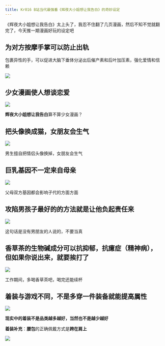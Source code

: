 ```yaml
---
title: Kr016 B站当代最强番《辉夜大小姐想让我告白》的奇妙设定
---
```


《辉夜大小姐想让我告白》太上头了，我忍不住翻了几页漫画，然后不知不觉就翻完了，今天推一期漫画好玩的设定吧


## 为对方按摩手掌可以防止出轨


包裹异性的手，可以促进大脑下垂体分泌出后催产素和后叶加压素，强化爱情和信赖

![](https://www.v2fy.com/asset/kr017/kr17-01.png)


## 少女漫画使人想谈恋爱



![](https://www.v2fy.com/asset/kr017/kr017-002.png)

**辉夜大小姐想让我告白**算不算少女漫画？



## 把头像换成猫，女朋友会生气


![](https://www.v2fy.com/asset/kr017/kr017-003.png)


男生擅自把情侣头像换掉，女朋友会生气

## 巨乳基因不一定来自母亲


![](https://www.v2fy.com/asset/kr017/kr017-004.png)


父母双方基因都会影响子代的方面方面


## 攻陷男孩子最好的的方法就是让他负起责任来



![](https://www.v2fy.com/asset/kr017/kr017-005.png)


这句话是没有男朋友的人说的，不要当真


## 香草茶的生物碱成分可以抗抑郁，抗癔症（精神病），但如果你说出来，就要挨打了


![](https://www.v2fy.com/asset/kr017/kr017-006.png)


工作期间，多喝香草茶吧，喝完还能续杯

## 着装与游戏不同，不是多穿一件装备就能提高属性

![](https://www.v2fy.com/asset/kr017/kr017-007.png)


**现实中的着装不是品类越多越好，当然也不是越少越好**


**着装补充**：**腰包**的正确佩戴方式是**跨在肩上**


![](https://www.v2fy.com/asset/kr017/kr017-008.png)